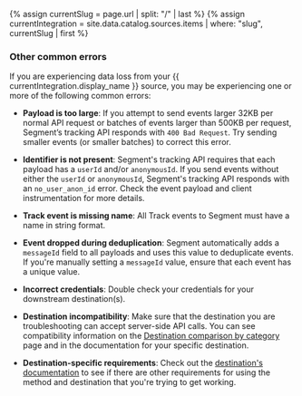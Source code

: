 {% assign currentSlug = page.url | split: "/" | last %}
{% assign currentIntegration = site.data.catalog.sources.items | where: "slug", currentSlug | first %}

### Other common errors

If you are experiencing data loss from your {{ currentIntegration.display_name }} source, you may be experiencing one or more of the following common errors:

- **Payload is too large**: If you attempt to send events larger 32KB per normal API request or batches of events larger than 500KB per request, Segment’s tracking API responds with `400 Bad Request`. Try sending smaller events (or smaller batches) to correct this error.

- **Identifier is not present**: Segment's tracking API requires that each payload has a `userId` and/or `anonymousId`. If you send events without either the `userId` or `anonymousId`, Segment's tracking API responds with an `no_user_anon_id` error. Check the event payload and client instrumentation for more details. 

- **Track event is missing name**: All Track events to Segment must have a name in string format.

- **Event dropped during deduplication**: Segment automatically adds a `messageId` field to all payloads and uses this value to deduplicate events. If you're manually setting a `messageId` value, ensure that each event has a unique value. 

- **Incorrect credentials**: Double check your credentials for your downstream destination(s).

- **Destination incompatibility**: Make sure that the destination you are troubleshooting can accept server-side API calls. You can see compatibility information on the [Destination comparison by category](/docs/connections/destinations/category-compare/) page and in the documentation for your specific destination.

- **Destination-specific requirements**: Check out the [destination's documentation](/docs/connections/destinations/) to see if there are other requirements for using the method and destination that you're trying to get working.